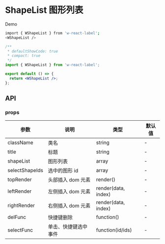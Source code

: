 # ShapeList 图形列表

Demo

```bash
import { WShapeList } from 'w-react-label';
<WShapeList />
```

```jsx
/**
 * defaultShowCode: true
 * compact: true
 */
import { WShapeList } from 'w-react-label';

export default () => {
  return <WShapeList />;
};
```

## API

### props

| 参数           | 说明                 | 类型                | 默认值 |
| -------------- | -------------------- | ------------------- | ------ |
| className      | 类名                 | string              | -      |
| title          | 标题                 | string              | -      |
| shapeList      | 图形列表             | array               | -      |
| selectShapeIds | 选中的图形 id        | array               | -      |
| topRender      | 头部插入 dom 元素    | render()            | -      |
| leftRender     | 左侧插入 dom 元素    | render(data, index) | -      |
| rightRender    | 右侧插入 dom 元素    | render(data, index) | -      |
| delFunc        | 快捷键删除           | function()          | -      |
| selectFunc     | 单击、快捷键选中事件 | function(id/ids)    | -      |

